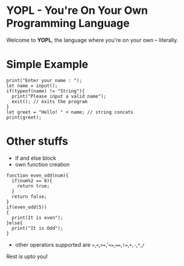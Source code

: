# YOPL - You're On Your Own Programming Language

Welcome to **YOPL**, the language where you're on your own – literally.
# Simple Example
```code
print("Enter your name : ");
let name = input();
if(typeof(name) != "String"){
  print("Please input a valid name");
  exit(); // exits the program
}
let greet = "Hello! " + name; // string concats
print(greet);
```
# Other stuffs
- if and else block
- own function creation
```code
function even_odd(num){
  if(num%2 == 0){
    return true;
  }
  return false;
}
if(even_odd(5))
{
  print(It is even");
}else{
  print("It is Odd");
}
```
- other operators supported are `>`,`<`,`>=`,'`<=`,`==`,`!=`,`+`,`-`,`*`,`/`

Rest is upto you!


